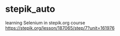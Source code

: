 # stepik_auto
learning Selenium in stepik.org course 
https://stepik.org/lesson/187065/step/7?unit=161976